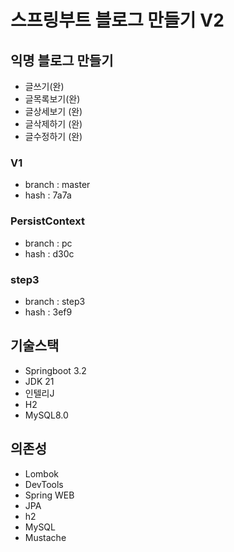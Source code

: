 # 스프링부트 블로그 만들기 V2

## 익명 블로그 만들기

- 글쓰기(완)
- 글목록보기(완)
- 글상세보기 (완)
- 글삭제하기 (완)
- 글수정하기 (완)

### V1
- branch : master
- hash : 7a7a

### PersistContext
- branch : pc
- hash : d30c

### step3
- branch : step3
- hash : 3ef9

## 기술스택

- Springboot 3.2
- JDK 21
- 인텔리J
- H2
- MySQL8.0

## 의존성

- Lombok
- DevTools
- Spring WEB
- JPA
- h2
- MySQL
- Mustache

